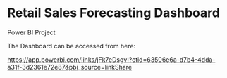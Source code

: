 # Retail Sales Forecasting Dashboard
Power BI Project

The Dashboard can be accessed from here:

https://app.powerbi.com/links/jFk7eDsgvI?ctid=63506e6a-d7b4-4dda-a31f-3d2361e72e87&pbi_source=linkShare
